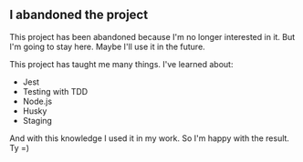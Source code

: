 ## I abandoned the project
This project has been abandoned because I'm no longer interested in it. But I'm going to stay here. Maybe I'll use it in the future.

This project has taught me many things. I've learned about:

- Jest
- Testing with TDD
- Node.js
- Husky
- Staging

And with this knowledge I used it in my work. So I'm happy with the result. Ty =)